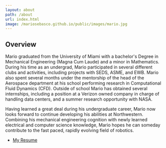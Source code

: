 ```yaml
---
layout: about
path: /about
url: index.html
image: /mariosebasco.github.io/public/images/mario.jpg
---
```


## Overview
Mario graduated from the University of Miami with a bachelor's Degree in Mechanical Engineering (Magna Cum Laude) and a minor in Mathematics. During his time as an undergrad, Mario participated in several different clubs and activities, including projects with SEDS, ASME, and EWB. Mario also spent several months under the mentorship of the head of the Aerospace department at his school performing research in Computational Fluid Dynamics (CFD). Outside of school Mario has obtained several internships, including a position at a Verizon owned company in charge of handling data centers, and a summer research opportunity with NASA.

Having learned a great deal during his undergraduate career, Mario now looks forward to continue developing his abilities at Northwestern. Combining his mechanical engineering cognition with newly learned electrical and computer science knowledge, Mario hopes he can someday contribute to the fast paced, rapidly evolving field of robotics.

* <a href="/mariosebasco.github.io/pdf_files/Resume.pdf">My Resume</a>


